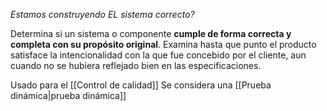 *Estamos construyendo EL sistema correcto?*

Determina si un sistema o componente **cumple de forma correcta y completa con su propósito original**. Examina hasta que punto el producto satisface la intencionalidad con la que fue concebido por el cliente, aun cuando no se hubiera reflejado bien en las especificaciones.

Usado para el [[Control de calidad]]
Se considera una [[Prueba dinámica|prueba dinámica]]